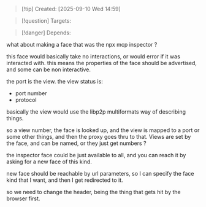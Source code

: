 
>[!tip] Created: [2025-09-10 Wed 14:59]

>[!question] Targets: 

>[!danger] Depends: 

what about making a face that was the npx mcp inspector ?

this face would basically take no interactions, or would error if it was interacted with.
this means the properties of the face should be advertised, and some can be non interactive.

the port is the view.
the view status is:
- port number
- protocol

basically the view would use the libp2p multiformats way of describing things.

so a view number, the face is looked up, and the view is mapped to a port or some other things, and then the proxy goes thru to that.  Views are set by the face, and can be named, or they just get numbers ?


the inspector face could be just available to all, and you can reach it by asking for a new face of this kind.

new face should be reachable by url parameters, so I can specify the face kind that I want, and then I get redirected to it.

so we need to change the header, being the thing that gets hit by the browser first.